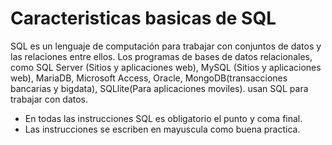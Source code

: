 # Caracteristicas basicas de SQL

SQL es un lenguaje de computación para trabajar con conjuntos de datos y las relaciones entre ellos. Los programas de bases de datos relacionales, como SQL Server (Sitios y aplicaciones web), MySQL (Sitios y aplicaciones web), MariaDB, Microsoft Access, Oracle, MongoDB(transacciones bancarias y bigdata), SQLlite(Para aplicaciones moviles). usan SQL para trabajar con datos.

* En todas las instrucciones SQL es obligatorio el punto y coma final.
* Las instrucciones se escriben en mayuscula como buena practica.